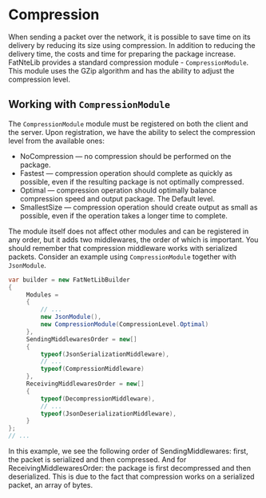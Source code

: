 ﻿# Compression

When sending a packet over the network, it is possible to save time on its delivery by reducing its size using
compression. 
In addition to reducing the delivery time, the costs and time for preparing the package increase.
FatNteLib provides a standard compression module - `CompressionModule`. 
This module uses the GZip algorithm and has the ability to adjust the compression level.

## Working with `CompressionModule`

The `CompressionModule` module must be registered on both the client and the server. Upon registration, we have the
ability to select the compression level from the available ones:

* NoCompression — no compression should be performed on the package.
* Fastest — compression operation should complete as quickly as possible, even if the resulting package is not optimally
  compressed.
* Optimal — compression operation should optimally balance compression speed and output package. The Default level.
* SmallestSize — compression operation should create output as small as possible, even if the operation takes a longer
  time to complete.

The module itself does not affect other modules and can be registered in any order, but it adds two middlewares, the
order of which is important.
You should remember that compression middleware works with serialized packets. 
Consider an example using `CompressionModule` together with `JsonModule`.

```c#
var builder = new FatNetLibBuilder
{
     Modules =
     {
         // ...
         new JsonModule(),
         new CompressionModule(CompressionLevel.Optimal)
     },
     SendingMiddlewaresOrder = new[]
     {
         typeof(JsonSerializationMiddleware),
         // ...
         typeof(CompressionMiddleware)
     },
     ReceivingMiddlewaresOrder = new[]
     {
         typeof(DecompressionMiddleware),
         // ...
         typeof(JsonDeserializationMiddleware),
     }
};
// ...
```

In this example, we see the following order of SendingMiddlewares: first, the packet is serialized and then compressed.
And for ReceivingMiddlewaresOrder: the package is first decompressed and then deserialized. This is due to the fact that
compression works on a serialized packet, an array of bytes.